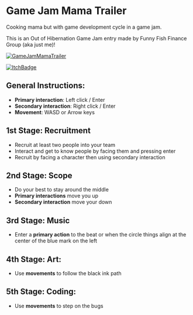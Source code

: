 # Game Jam Mama Trailer
Cooking mama but with game development cycle in a game jam.

This is an Out of Hibernation Game Jam entry made by Funny Fish Finance Group (aka just me)!

[![GameJamMamaTrailer](https://img.youtube.com/vi/BoNGi6EAxio/0.jpg)](https://www.youtube.com/watch?v=BoNGi6EAxio)

[![ItchBadge](https://static.itch.io/images/badge.svg)](https://turnipxenon.itch.io/game-jam-mama)

## General Instructions:

* **Primary interaction**: Left click / Enter
* **Secondary interaction**: Right click / Enter
* **Movement**: WASD or Arrow keys

## 1st Stage: Recruitment

* Recruit at least two people into your team
* Interact and get to know people by facing them and pressing enter
* Recruit by facing a character then using secondary interaction

## 2nd Stage: Scope

* Do your best to stay around the middle
* **Primary interactions** move you up
* **Secondary interaction** move your down

## 3rd Stage: Music

* Enter a **primary action** to the beat or when the circle things align at the center of the blue mark on the left

## 4th Stage: Art:

* Use **movements** to follow the black ink path

## 5th Stage: Coding:

* Use **movements** to step on the bugs
